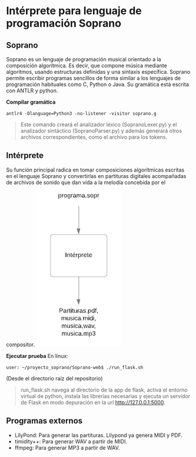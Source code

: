 # Intérprete para lenguaje de programación Soprano

## Soprano
Soprano es un lenguaje de programación musical orientado a la composición algorítmica. Es decir, que compone música mediante algoritmos, usando estructuras definidas y una sintaxis específica.
Soprano permite escribir programas sencillos de forma similar a los lenguajes de programación habituales como C, Python o Java. 
Su gramática está escrita con ANTLR y python.

**Compilar gramática**
```shell
antlr4 -Dlanguage=Python3 -no-listener -visitor soprano.g
```
> Este comando creará el analizador léxico (SopranoLexer.py) y el analizador sintáctico (SopranoParser.py) y además generará otros archivos correspondientes, como el archivo para los tokens.

## Intérprete
Su función principal radica en tomar composiciones algorítmicas escritas en el lenguaje Soprano y convertirlas en partituras digitales acompañadas de archivos de sonido que dan vida a la melodía concebida por el compositor. 
![Diagrama del intérprete de Soprano](image.png)

**Ejecutar prueba**
En linux:
```shell
user: ~/proyecto_soprano/Soprano-web$ ./run_flask.sh
```
(Desde el directorio raíz del repositorio)
> run_flask.sh navega al directorio de la app de flask, activa el entorno virtual de python, instala las librerías necesarias y ejecuta un servidor de Flask en modo depuración en la url http://127.0.0.1:5000.

## Programas externos
* LilyPond: Para generar las partituras. Lilypond ya genera MIDI y PDF. 
* timidity++: Para generar WAV a partir de MIDI. 
* ffmpeg: Para generar MP3 a partir de WAV.
